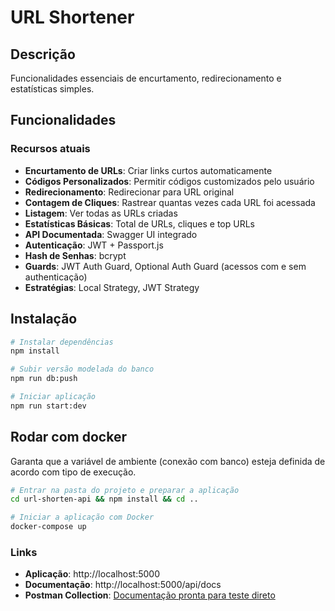# URL Shortener

## Descrição
Funcionalidades essenciais de encurtamento, redirecionamento e estatísticas simples.

## Funcionalidades

### Recursos atuais
- **Encurtamento de URLs**: Criar links curtos automaticamente
- **Códigos Personalizados**: Permitir códigos customizados pelo usuário
- **Redirecionamento**: Redirecionar para URL original
- **Contagem de Cliques**: Rastrear quantas vezes cada URL foi acessada
- **Listagem**: Ver todas as URLs criadas
- **Estatísticas Básicas**: Total de URLs, cliques e top URLs
- **API Documentada**: Swagger UI integrado
- **Autenticação**: JWT + Passport.js
- **Hash de Senhas**: bcrypt
- **Guards**: JWT Auth Guard, Optional Auth Guard (acessos com e sem authenticação)
- **Estratégias**: Local Strategy, JWT Strategy

## Instalação

```bash
# Instalar dependências
npm install

# Subir versão modelada do banco
npm run db:push

# Iniciar aplicação
npm run start:dev
```

## Rodar com docker
Garanta que a variável de ambiente (conexão com banco) esteja definida de acordo com tipo de execução.

```bash
# Entrar na pasta do projeto e preparar a aplicação
cd url-shorten-api && npm install && cd ..

# Iniciar a aplicação com Docker
docker-compose up
```

### Links

- **Aplicação**: http://localhost:5000
- **Documentação**: http://localhost:5000/api/docs
- **Postman Collection**: [Documentação pronta para teste direto](https://github.com/nalberthy/url-shorten/blob/feat/collections/collection/V2%20-%20URL%20Shorten.json)

